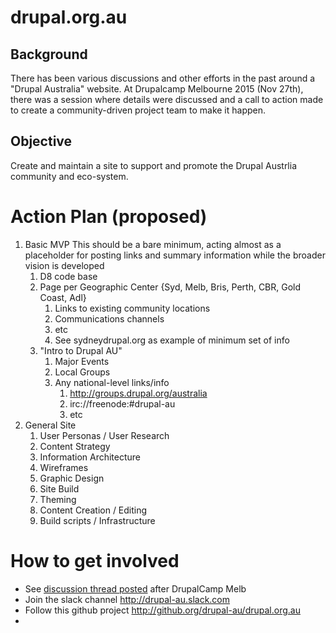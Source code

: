 # drupal.org.au

## Background
There has been various discussions and other efforts in the past around a "Drupal Australia" website. At Drupalcamp Melbourne 2015 (Nov 27th), there was  a session where details were discussed and a call to action made to create a community-driven project team to make it happen. 

## Objective
Create and maintain a site to support and promote the Drupal Austrlia community and eco-system. 

# Action Plan (proposed)

1. Basic MVP 
	This should be a bare minimum, acting almost as a placeholder for posting links and summary information while the broader vision is developed
	1. D8 code base
	2. Page per Geographic Center {Syd, Melb, Bris, Perth, CBR, Gold Coast, Adl}
		1. Links to existing community locations
		2. Communications channels
		3. etc
		4. See sydneydrupal.org as example of minimum set of info
	3. "Intro to Drupal AU"
		1. Major Events
		2. Local Groups 
		3. Any national-level links/info
			1. http://groups.drupal.org/australia
			2. irc://freenode:#drupal-au
			3. etc
2. General Site
	1. User Personas / User Research
	2. Content Strategy 
	3. Information Architecture
	4. Wireframes
	5. Graphic Design
	6. Site Build
	7. Theming
	8. Content Creation / Editing
	9. Build scripts / Infrastructure
	
# How to get involved

* See [discussion thread posted](https://groups.drupal.org/node/491403) after DrupalCamp Melb 
* Join the slack channel <http://drupal-au.slack.com>
* Follow this github project <http://github.org/drupal-au/drupal.org.au>
* 

